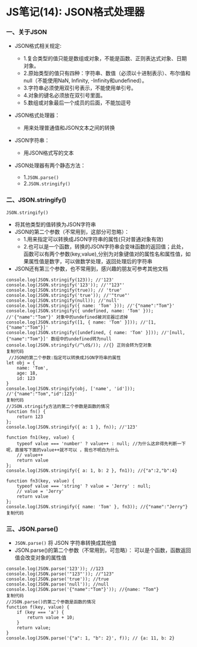 # JS笔记(14): JSON格式处理器

### 一、关于JSON

- JSON格式相关规定:
  - 1.复合类型的值只能是数组或对象，不能是函数、正则表达式对象、日期对象。
  - 2.原始类型的值只有四种：字符串、数值（必须以十进制表示）、布尔值和null（不能使用NaN, Infinity, -Infinity和undefined）。
  - 3.字符串必须使用双引号表示，不能使用单引号。
  - 4.对象的键名必须放在双引号里面。
  - 5.数组或对象最后一个成员的后面，不能加逗号

- JSON格式处理器：
  - 用来处理普通值和JSON文本之间的转换
- JSON字符串：
  - 用JSON格式写的文本
- JSON处理器有两个静态方法：
  - 1.`JSON.parse()`
  - 2.`JSON.stringify()`

### 二、JSON.stringify()

```
JSON.stringify()
```

- 将其他类型的值转换为JSON字符串
- JSON的第二个参数（不常用到，这部分可忽略）：
  - 1.用来指定可以转换成JSON字符串的属性(只对普通对象有效)
  - 2.也可以是一个函数，转换的JSON字符串会变味函数的返回值；此处，函数可以有两个参数(key,value),分别为对象键值对的属性名和属性值，如果属性值是数字，可以做数学处理，返回处理后的字符串
- JSON还有第三个参数，也不常用到，感兴趣的朋友可参考其他文档

```
console.log(JSON.stringify(123)); //'123'
console.log(JSON.stringify('123')); //'"123"'
console.log(JSON.stringify(true)); // 'true'
console.log(JSON.stringify('true')); //'"true"'
console.log(JSON.stringify(null)); //'null'
console.log(JSON.stringify({ name: 'Tom' })); //'{"name":"Tom"}'
console.log(JSON.stringify({ undefined, name: 'Tom' })); //'{"name":"Tom"}' 对象中的undefined被浏览器过滤掉
console.log(JSON.stringify([1, { name: 'Tom' }])); //'[1,{"name":"Tom"}]'
console.log(JSON.stringify([undefined, { name: 'Tom' }])); //'[null,{"name":"Tom"}]' 数组中的undefined转为null
console.log(JSON.stringify(/^\d$/)); //{} 正则会转为空对象
复制代码
 //JSON的第二个参数:指定可以转换成JSON字符串的属性
let obj = {
    name: 'Tom',
    age: 18,
    id: 123
}
console.log(JSON.stringify(obj, ['name', 'id'])); //'{"name":"Tom","id":123}'
复制代码
//JSON.stringify方法的第二个参数是函数的情况
function fn() {
    return 123
};
console.log(JSON.stringify({ a: 1 }, fn)); //'123'

function fn1(key, value) {
    typeof value === 'number' ? value++ : null; //为什么这非得先判断一下呢，直接写下面的value++就不可以 ，我也不明白为什么
    // value++
    return value
};
console.log(JSON.stringify({ a: 1, b: 2 }, fn1)); //{"a":2,"b":4} 

function fn3(key, value) {
    typeof value === 'string' ? value = 'Jerry' : null;
    // value = 'Jerry'
    return value
};
console.log(JSON.stringify({ name: 'Tom' }, fn3)); //{"name":"Jerry"}
复制代码
```

### 三、JSON.parse()

- `JSON.parse()` 将 JSON 字符串转换成其他值
- JSON.parse()的第二个参数（不常用到，可忽略）： 可以是个函数，函数返回值会改变对象的属性值

```
console.log(JSON.parse('123')); //123
console.log(JSON.parse('"123"')); //"123"
console.log(JSON.parse('true')); //true
console.log(JSON.parse('null')); //null
console.log(JSON.parse('{"name":"Tom"}')); //{name: "Tom"}
复制代码
//JSON.parse()的第二个参数是函数的情况
function f(key, value) {
    if (key === 'a') {
        return value + 10;
    }
    return value;
}
console.log(JSON.parse('{"a": 1, "b": 2}', f)); // {a: 11, b: 2}
```